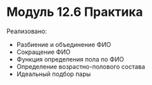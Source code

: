 # Модуль 12.6 Практика
Реализовано:
* Разбиение и объединение ФИО
* Сокращение ФИО
* Функция определения пола по ФИО
* Определение возрастно-полового состава
* Идеальный подбор пары